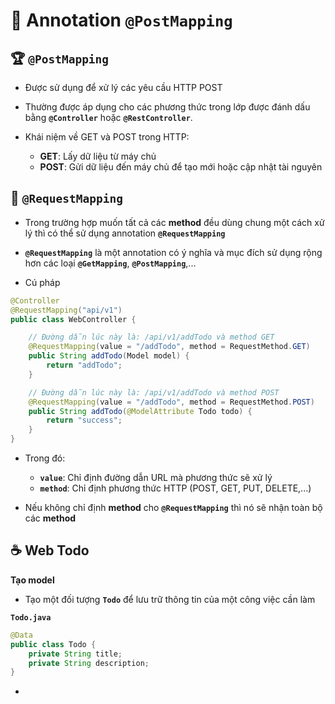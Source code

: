 # 🌱 Annotation **`@PostMapping`**

## 🏆 **`@PostMapping`**

- Được sử dụng để xử lý các yêu cầu HTTP POST

- Thường được áp dụng cho các phương thức trong lớp được đánh dấu bằng **`@Controller`** hoặc **`@RestController`**.

- Khái niệm về GET và POST trong HTTP:
  - **GET**: Lấy dữ liệu từ máy chủ
  - **POST**: Gửi dữ liệu đến máy chủ để tạo mới hoặc cập nhật tài nguyên

## 🎃 **`@RequestMapping`**

- Trong trường hợp muốn tất cả các **method** đều dùng chung một cách xử lý thì có thể sử dụng annotation **`@RequestMapping`**

- **`@RequestMapping`** là một annotation có ý nghĩa và mục đích sử dụng rộng hơn các loại **`@GetMapping`**, **`@PostMapping`**,...

- Cú pháp

```java
@Controller
@RequestMapping("api/v1")
public class WebController {

    // Đường dẫn lúc này là: /api/v1/addTodo và method GET
    @RequestMapping(value = "/addTodo", method = RequestMethod.GET)
    public String addTodo(Model model) {
        return "addTodo";
    }

    // Đường dẫn lúc này là: /api/v1/addTodo và method POST
    @RequestMapping(value = "/addTodo", method = RequestMethod.POST)
    public String addTodo(@ModelAttribute Todo todo) {
        return "success";
    }
}
```

- Trong đó:

  - **`value`**: Chỉ định đường dẫn URL mà phương thức sẽ xử lý
  - **`method`**: Chỉ định phương thức HTTP (POST, GET, PUT, DELETE,...)

- Nếu không chỉ định **method** cho **`@RequestMapping`** thì nó sẽ nhận toàn bộ các **method**

## ☕ Web Todo

**Tạo model**

- Tạo một đối tượng **`Todo`** để lưu trữ thông tin của một công việc cần làm

**`Todo.java`**

```java
@Data
public class Todo {
    private String title;
    private String description;
}
```

-
